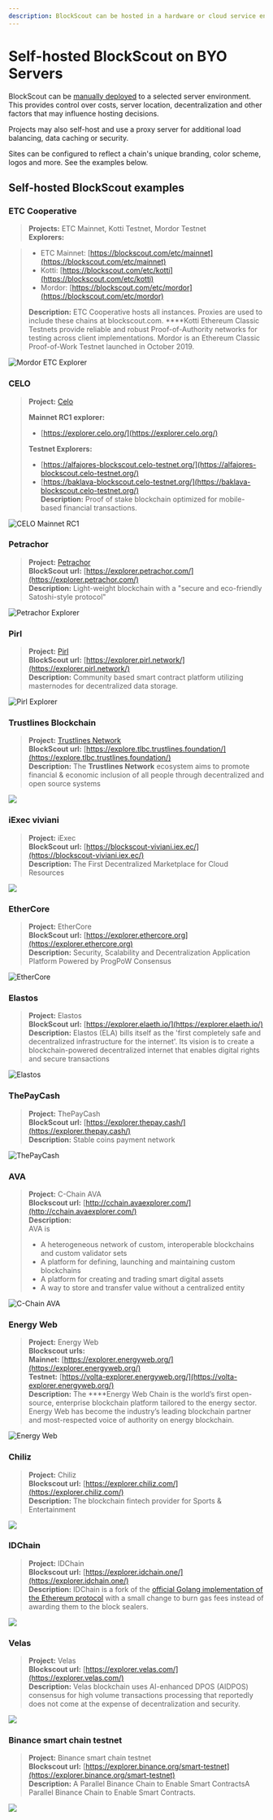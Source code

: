 ```yaml
---
description: BlockScout can be hosted in a hardware or cloud service environment
---
```


# Self-hosted BlockScout on BYO Servers

BlockScout can be [manually deployed](../../for-developers/manual-deployment/) to a selected server environment. This provides control over costs, server location, decentralization and other factors that may influence hosting decisions.

Projects may also self-host and use a proxy server for additional load balancing, data caching or security.

Sites can be configured to reflect a chain's unique branding, color scheme, logos and more. See the examples below.

## Self-hosted BlockScout examples

### ETC Cooperative

> **Projects:** ETC Mainnet, Kotti Testnet, Mordor Testnet  
> **Explorers:**

> * ETC Mainnet: [https://blockscout.com/etc/mainnet](https://blockscout.com/etc/mainnet)
> * Kotti: [https://blockscout.com/etc/kotti](https://blockscout.com/etc/kotti)
> * Mordor: [https://blockscout.com/etc/mordor](https://blockscout.com/etc/mordor)
>
> **Description:** ETC Cooperative hosts all instances. Proxies are used to include these chains at blockscout.com. ****Kotti Ethereum Classic Testnets provide reliable and robust Proof-of-Authority networks for testing across client implementations. Mordor is an Ethereum Classic Proof-of-Work Testnet launched in October 2019.

![Mordor ETC Explorer](../../.gitbook/assets/mordor-testnet.png)

### CELO

> **Project:** [Celo](https://celo.org/)
>
> **Mainnet RC1 explorer:**  
> - [https://explorer.celo.org/](https://explorer.celo.org/)
>
> **Testnet Explorers:**   
> - [https://alfajores-blockscout.celo-testnet.org/](https://alfajores-blockscout.celo-testnet.org/)  
> - [https://baklava-blockscout.celo-testnet.org/](https://baklava-blockscout.celo-testnet.org/)  
> **Description:** Proof of stake blockchain optimized for mobile-based financial transactions.

![CELO Mainnet RC1 ](../../.gitbook/assets/image.png)

### **Petrachor**

> **Project:** [Petrachor](https://Petrachor.com)  
> **BlockScout url:** [https://explorer.petrachor.com/](https://explorer.petrachor.com/)  
> **Description:** Light-weight blockchain with a "secure and eco-friendly Satoshi-style protocol"

![Petrachor Explorer](../../.gitbook/assets/petrachor.png)

### Pirl

> **Project:** [Pirl](https://pirl.io/en/)  
> **BlockScout url:** [https://explorer.pirl.network/](https://explorer.pirl.network/)  
> **Description:** Community based smart contract platform utilizing masternodes for decentralized data storage.

![Pirl Explorer](../../.gitbook/assets/pirl.png)

### **Trustlines Blockchain**

> **Project:** [Trustlines Network](https://trustlines.network/)  
> **BlockScout url:** [https://explore.tlbc.trustlines.foundation/](https://explore.tlbc.trustlines.foundation/)  
> **Description:** The **Trustlines Network** ecosystem aims to promote financial & economic inclusion of all people through decentralized and open source systems

![](../../.gitbook/assets/screenshot-2019-11-22-at-12.14.37.png)

### iExec viviani

> **Project:** iExec  
> **BlockScout url:** [https://blockscout-viviani.iex.ec/](https://blockscout-viviani.iex.ec/)  
> **Description:** The First Decentralized Marketplace for Cloud Resources

![](../../.gitbook/assets/screenshot-2019-12-04-at-18.42.09.png)

### 

### EtherCore

> **Project:** EtherCore  
> **BlockScout url:** [https://explorer.ethercore.org](https://explorer.ethercore.org)  
> **Description:** Security, Scalability and Decentralization Application Platform Powered by ProgPoW Consensus

![EtherCore](../../.gitbook/assets/screenshot-2020-01-21-at-19.07.02.png)

### Elastos

> **Project:** Elastos  
> **BlockScout url:** [https://explorer.elaeth.io/](https://explorer.elaeth.io/)  
> **Description:** Elastos \(ELA\) bills itself as the 'first completely safe and decentralized infrastructure for the internet'. Its vision is to create a blockchain-powered decentralized internet that enables digital rights and secure transactions

![Elastos](../../.gitbook/assets/screenshot-2020-02-12-at-19.22.41.png)

### ThePayCash

> **Project:** ThePayCash  
> **BlockScout url:** [https://explorer.thepay.cash/](https://explorer.thepay.cash/)  
> **Description:** Stable coins payment network

![ThePayCash](../../.gitbook/assets/screenshot-2020-05-07-at-21.27.00.png)

### AVA

> **Project:** C-Chain AVA  
> **Blockscout url:** [http://cchain.avaexplorer.com/](http://cchain.avaexplorer.com/)  
> **Description:**   
> AVA is  
> - A heterogeneous network of custom, interoperable blockchains and custom validator sets  
> - A platform for defining, launching and maintaining custom blockchains  
> - A platform for creating and trading smart digital assets  
> - A way to store and transfer value without a centralized entity

![C-Chain AVA](../../.gitbook/assets/screenshot-2020-05-14-at-18.52.30.png)

### Energy Web

> **Project:** Energy Web  
> **Blockscout urls:   
>    Mainnet:** [https://explorer.energyweb.org/](https://explorer.energyweb.org/)   
>    **Testnet:** [https://volta-explorer.energyweb.org/](https://volta-explorer.energyweb.org/)  
> **Description:** The ****Energy Web Chain is the world’s first open-source, enterprise blockchain platform tailored to the energy sector. Energy Web has become the industry’s leading blockchain partner and most-respected voice of authority on energy blockchain.

![Energy Web](../../.gitbook/assets/energy-web.png)

### **Chiliz**

> **Project:** Chiliz  
> **Blockscout url:** [https://explorer.chiliz.com/](https://explorer.chiliz.com/)  
> **Description:** The blockchain fintech provider for Sports & Entertainment

![](../../.gitbook/assets/screenshot-2020-06-02-at-13.07.21.png)

### IDChain

> **Project:** IDChain  
> **Blockscout url:** [https://explorer.idchain.one/](https://explorer.idchain.one/)  
> **Description:** IDChain is a fork of the [official Golang implementation of the Ethereum protocol](https://github.com/ethereum/go-ethereum) with a small change to burn gas fees instead of awarding them to the block sealers.

![](../../.gitbook/assets/screenshot-2020-08-13-at-17.15.02.png)

### Velas

> **Project:** Velas  
> **Blockscout url:** [https://explorer.velas.com/](https://explorer.velas.com/)  
> **Description:** Velas blockchain uses AI-enhanced DPOS \(AIDPOS\) consensus for high volume transactions processing that reportedly does not come at the expense of decentralization and security.

![](../../.gitbook/assets/screenshot-2020-08-31-at-08.34.34.png)

### Binance smart chain testnet

> **Project:** Binance smart chain testnet  
> **Blockscout url:** [https://explorer.binance.org/smart-testnet](https://explorer.binance.org/smart-testnet)  
> **Description:** A Parallel Binance Chain to Enable Smart ContractsA Parallel Binance Chain to Enable Smart Contracts.

![](../../.gitbook/assets/screenshot-2020-08-31-at-10.33.45.png)

